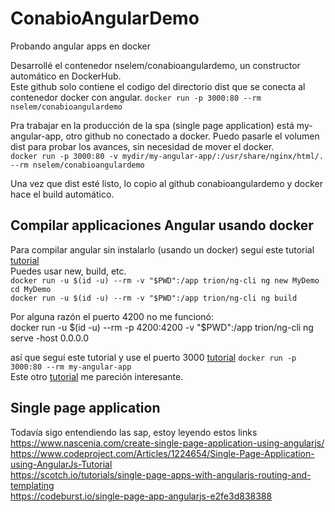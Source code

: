 # ConabioAngularDemo
Probando angular apps en docker  

Desarrollé el contenedor nselem/conabioangulardemo, un constructor automático en DockerHub.    
Este github solo contiene el codigo del directorio dist que se conecta al contenedor docker con angular. 
`docker run -p 3000:80 --rm nselem/conabioangulardemo`  

Pra trabajar en la producción de la spa (single page application) está my-angular-app, otro github no conectado a docker.
Puedo pasarle el volumen dist para probar los avances, sin necesidad de mover el docker.  
`docker run -p 3000:80 -v mydir/my-angular-app/:/usr/share/nginx/html/. --rm nselem/conabioangulardemo`  

Una vez que dist esté listo, lo copio al github conabioangulardemo y docker hace el build automático.  

## Compilar applicaciones Angular usando docker  
Para compilar angular sin instalarlo (usando un docker) seguí este tutorial [tutorial](https://jaxenter.com/build-and-test-angular-apps-using-docker-132371.html)  
Puedes usar new, build, etc.   
`docker run -u $(id -u) --rm -v "$PWD":/app trion/ng-cli ng new MyDemo  `  
`cd MyDemo`      
`docker run -u $(id -u) --rm -v "$PWD":/app trion/ng-cli ng build`     

Por alguna razón el puerto 4200 no me funcionó:    
docker run -u $(id -u) --rm -p 4200:4200 -v "$PWD":/app trion/ng-cli ng serve -host 0.0.0.0

así que seguí este tutorial y use el puerto 3000 [tutorial](https://medium.com/@DenysVuika/your-angular-apps-as-docker-containers-471f570a7f2  )
`docker run -p 3000:80 --rm my-angular-app`  
Este otro [tutorial](https://mherman.org/blog/dockerizing-an-angular-app/  ) me pareción interesante.     
  
## Single page application     
Todavía sigo entendiendo las sap, estoy leyendo estos links  
https://www.nascenia.com/create-single-page-application-using-angularjs/  
https://www.codeproject.com/Articles/1224654/Single-Page-Application-using-AngularJs-Tutorial  
https://scotch.io/tutorials/single-page-apps-with-angularjs-routing-and-templating  
https://codeburst.io/single-page-app-angularjs-e2fe3d838388
